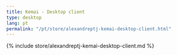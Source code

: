 ```yaml
---
title: Kemai - Desktop client
type: desktop
lang: pt
permalink: "/pt/store/alexandreptj-kemai-desktop-client.html"
---
```


{% include store/alexandreptj-kemai-desktop-client.md %}

